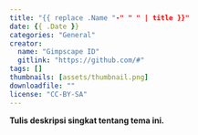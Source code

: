 ```yaml
---
title: "{{ replace .Name "-" " " | title }}"
date: {{ .Date }}
categories: "General"
creator: 
  name: "Gimpscape ID"
  gitlink: "https://github.com/#"
tags: []
thumbnails: [assets/thumbnail.png]
downloadfile: ""
license: "CC-BY-SA"
---
```

**Tulis deskripsi singkat tentang tema ini.**
<!--silakan edit bagian nama, gitlink, thumbnail, link dowload, lisensi jika diperlukan, serta deskripsi-->